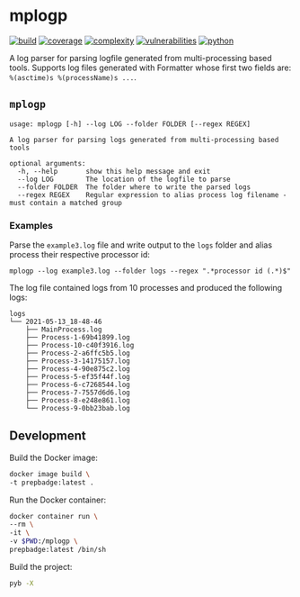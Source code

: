# mplogp
[![build](https://github.com/soda480/mplogp/actions/workflows/main.yml/badge.svg)](https://github.com/soda480/mplogp/actions/workflows/main.yml)
[![coverage](https://img.shields.io/badge/coverage-100.0%25-green)](https://pybuilder.io/)
[![complexity](https://img.shields.io/badge/complexity-Simple:%204-green)](https://radon.readthedocs.io/en/latest/api.html#module-radon.complexity)
[![vulnerabilities](https://img.shields.io/badge/vulnerabilities-None-green)](https://pypi.org/project/bandit/)
[![python](https://img.shields.io/badge/python-3.9-teal)](https://www.python.org/downloads/)

A log parser for parsing logfile generated from multi-processing based tools. Supports log files generated with Formatter whose first two fields are: `%(asctime)s %(processName)s ...`.


## `mplogp`
```
usage: mplogp [-h] --log LOG --folder FOLDER [--regex REGEX]

A log parser for parsing logs generated from multi-processing based tools

optional arguments:
  -h, --help       show this help message and exit
  --log LOG        The location of the logfile to parse
  --folder FOLDER  The folder where to write the parsed logs
  --regex REGEX    Regular expression to alias process log filename - must contain a matched group
```

### Examples
Parse the `example3.log` file and write output to the `logs` folder and alias process their respective processor id:
```
mplogp --log example3.log --folder logs --regex ".*processor id (.*)$"
```
The log file contained logs from 10 processes and produced the following logs:
```
logs
└── 2021-05-13_18-48-46
    ├── MainProcess.log
    ├── Process-1-69b41899.log
    ├── Process-10-c40f3916.log
    ├── Process-2-a6ffc5b5.log
    ├── Process-3-14175157.log
    ├── Process-4-90e875c2.log
    ├── Process-5-ef35f44f.log
    ├── Process-6-c7268544.log
    ├── Process-7-7557d6d6.log
    ├── Process-8-e248e861.log
    └── Process-9-0bb23bab.log
```

## Development

Build the Docker image:
```bash
docker image build \
-t prepbadge:latest .
```

Run the Docker container:
```bash
docker container run \
--rm \
-it \
-v $PWD:/mplogp \
prepbadge:latest /bin/sh
```

Build the project:
```bash
pyb -X
```